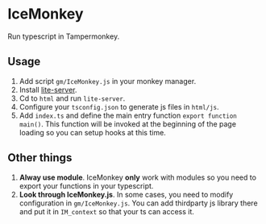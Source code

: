 # IceMonkey

Run typescript in Tampermonkey.

## Usage

1. Add script `gm/IceMonkey.js` in your monkey manager.
2. Install [lite-server](https://www.npmjs.com/package/lite-server#installation-and-usage).
3. Cd to `html` and run `lite-server`.
4. Configure your `tsconfig.json` to generate js files in `html/js`.
5. Add `index.ts` and define the main entry function `export function main()`. This function will be invoked at the beginning of the page loading so you can setup hooks at this time.

## Other things
1. **Alway use module**. IceMonkey **only** work with modules so you need to export your functions in your typescript.
2. **Look through IceMonkey.js**. In some cases, you need to modify configuration in `gm/IceMonkey.js`. You can add thirdparty js library there and put it in `IM_context` so that your ts can access it.
